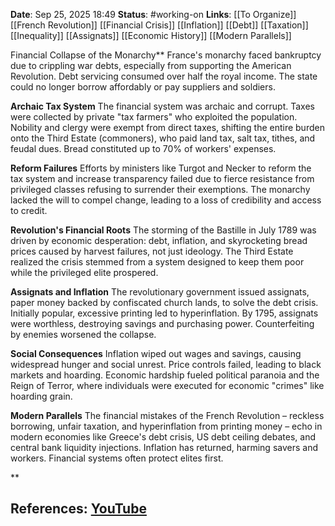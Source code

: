 **Date**: Sep 25, 2025 18:49
**Status**: #working-on
**Links**: [[To Organize]] [[French Revolution]] [[Financial Crisis]] [[Inflation]] [[Debt]] [[Taxation]] [[Inequality]] [[Assignats]] [[Economic History]] [[Modern Parallels]]

Financial Collapse of the Monarchy**
France's monarchy faced bankruptcy due to crippling war debts, especially from supporting the American Revolution. Debt servicing consumed over half the royal income. The state could no longer borrow affordably or pay suppliers and soldiers.

**Archaic Tax System**
The financial system was archaic and corrupt. Taxes were collected by private "tax farmers" who exploited the population. Nobility and clergy were exempt from direct taxes, shifting the entire burden onto the Third Estate (commoners), who paid land tax, salt tax, tithes, and feudal dues. Bread constituted up to 70% of workers' expenses.

**Reform Failures**
Efforts by ministers like Turgot and Necker to reform the tax system and increase transparency failed due to fierce resistance from privileged classes refusing to surrender their exemptions. The monarchy lacked the will to compel change, leading to a loss of credibility and access to credit.

**Revolution's Financial Roots**
The storming of the Bastille in July 1789 was driven by economic desperation: debt, inflation, and skyrocketing bread prices caused by harvest failures, not just ideology. The Third Estate realized the crisis stemmed from a system designed to keep them poor while the privileged elite prospered.

**Assignats and Inflation**
The revolutionary government issued assignats, paper money backed by confiscated church lands, to solve the debt crisis. Initially popular, excessive printing led to hyperinflation. By 1795, assignats were worthless, destroying savings and purchasing power. Counterfeiting by enemies worsened the collapse.

**Social Consequences**
Inflation wiped out wages and savings, causing widespread hunger and social unrest. Price controls failed, leading to black markets and hoarding. Economic hardship fueled political paranoia and the Reign of Terror, where individuals were executed for economic "crimes" like hoarding grain.

**Modern Parallels**
The financial mistakes of the French Revolution – reckless borrowing, unfair taxation, and hyperinflation from printing money – echo in modern economies like Greece's debt crisis, US debt ceiling debates, and central bank liquidity injections. Inflation has returned, harming savers and workers. Financial systems often protect elites first.

**

## References: [YouTube](https://www.youtube.com/watch?v=dCF3aMa9_bk)
